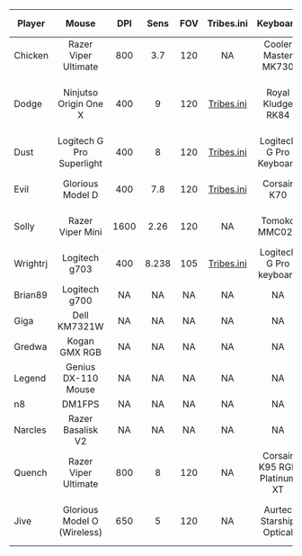 
| Player | Mouse | DPI | Sens | FOV | Tribes.ini | Keyboard | Headphones | Mousepad | Monitor HZ | Role |
| ----------- | :-----------: | :-----------: | :-----------: | :-----------: | :-----------: | :-----------: | :-----------: | :-----------: | :-----------: | :-----------: |
| Chicken | Razer Viper Ultimate | 800 | 3.7 | 120 | NA | Cooler Master MK730 | Logitech G Pro X wireless | Steelseries Qck | 165Hz | Cap, MD, O, HOF |
| Dodge | Ninjutso Origin One X | 400 | 9 | 120 | [Tribes.ini](/ini/dodge/tribes.ini) | Royal Kludge RK84 | Fostex t60rp | Odin Gaming Infinity 2XL | 240hz | LD, MD, O, HOF, Flex, Cap, Snipe |
| Dust | Logitech G Pro Superlight | 400 | 8 | 120 | [Tribes.ini](/ini/dust/tribes.ini) | Logitech G Pro Keyboard | Mackie MP-220 | Steelseries Qck Heavy | 144hz | HoF, LD |
| Evil | Glorious Model D | 400 | 7.8 | 120 | [Tribes.ini](/ini/evil/tribes.ini) | Corsair K70 | AKG K70 | Artisan Hien Mousepad | 280Hz | Sniper | 
| Solly | Razer Viper Mini | 1600 | 2.26 | 120 | NA | Tomoko MMC023 | Sennheiser HD 200 Pro | Razer Goliathus Speed | 144Hz | Offense |
| Wrightrj | Logitech g703 | 400 | 8.238 | 105 | [Tribes.ini](/ini/wrightrj/tribes.ini) | Logitech G Pro keyboard | G633 headphones | Steelseries Qck Heavy| 144hz | LD |
| Brian89 | Logitech g700 | NA | NA | NA | NA | NA | NA | NA | NA | NA |
| Giga | Dell KM7321W | NA | NA | NA | NA | NA | NA | NA | NA | NA |
| Gredwa | Kogan GMX RGB | NA | NA | NA | NA | NA | NA | NA | NA | NA |
| Legend | Genius DX-110 Mouse | NA | NA | NA | NA | NA | NA | NA | NA | NA |
| n8 | DM1FPS | NA | NA | NA | NA | NA | NA | NA | NA | NA |
| Narcles | Razer Basalisk V2 | NA | NA | NA | NA | NA | NA | NA | NA | NA |
| Quench | Razer Viper Ultimate | 800 | 8 | 120 | NA | Corsair K95 RGB Platinum XT | Hyperx Cloud Flight | G440 mousepad | 240hz | LD, MD, O, Flex, Snipe |
| Jive | Glorious Model O (Wireless) | 650 | 5 | 120 | NA | Aurtec Starship Optical | Turtle Beach PX22 MLG | Corsair MM350 Extended XL | 60hz | HOF, O, LD, Snipe |
